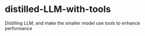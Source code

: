 # distilled-LLM-with-tools
Distilling LLM, and make the smaller model use tools to enhance performance
